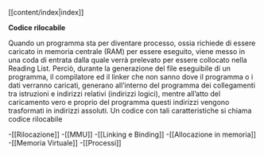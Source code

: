 [[content/index|index]]

**Codice rilocabile**

Quando un programma sta per diventare processo, ossia richiede di essere caricato in memoria centrale (RAM) per essere eseguito, viene messo in una coda di entrata dalla quale verrà prelevato per essere collocato nella Reading List.
Perciò, durante la generazione del file eseguibile di un programma, il compilatore ed il linker che non sanno dove il programma o i dati verranno caricati, generano all’interno del programma dei collegamenti tra istruzioni e indirizzi relativi (indirizzi logici), mentre all’atto del caricamento vero e
proprio del programma questi indirizzi vengono trasformati in indirizzi assoluti.
Un codice con tali caratteristiche si chiama codice rilocabile

-[[Rilocazione]]
-[[MMU]]
-[[Linking e Binding]]
-[[Allocazione in memoria]]
-[[Memoria Virtuale]]
-[[Processi]]
